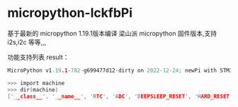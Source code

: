 # micropython-lckfbPi
基于最新的 micropython 1.19.1版本编译  梁山派 micropython 固件版本,支持 i2s,i2c 等等,,,

功能支持列表
result：
```c
MicroPython v1.19.1-782-g699477d12-dirty on 2022-12-24; newPi with STM32F429

>>> import machine
>>> dir(machine)
['__class__', '__name__', 'RTC', 'ADC', 'DEEPSLEEP_RESET', 'HARD_RESET', 'I2C', 'I2S', 'PWRON_RESET', 'Pin', 'SOFT_RESET', 'SPI', 'Signal', 'SoftI2C', 'SoftSPI', 'Timer', 'UART', 'WDT', 'WDT_RESET', 'bitstream', 'bootloader', 'deepsleep', 'disable_irq', 'enable_irq', 'freq', 'idle', 'info', 'lightsleep', 'mem16', 'mem32', 'mem8', 'reset', 'reset_cause', 'rng', 'sleep', 'soft_reset', 'time_pulse_us', 'unique_id']
```
